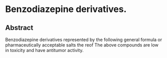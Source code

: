 # Benzodiazepine derivatives.

## Abstract
Benzodiazepine derivatives represented by the following general formula or pharmaceutically acceptable salts the reof The above compounds are low in toxicity and have antitumor activity.